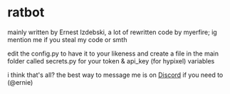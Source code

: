 # ratbot

mainly written by Ernest Izdebski, a lot of rewritten code by myerfire;
ig mention me if you steal my code or smth

edit the config.py to have it to your likeness and create a file in the main
folder called secrets.py for your token & api_key (for hypixel) variables

i think that's all? the best way to message me is on 
[Discord](https://discord.gg/cHZYahK) if you need to (@ernie)
